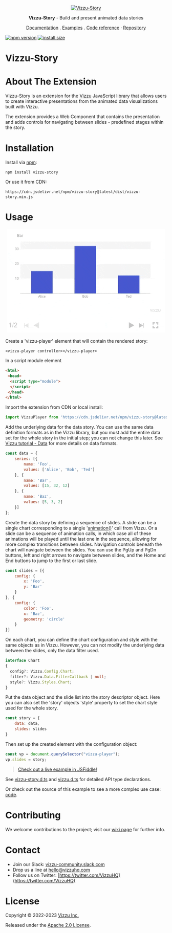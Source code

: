 <p align="center">
  <a href="https://vizzu-story.vizzuhq.com/latest/">
    <img src="https://ipyvizzu-story.vizzuhq.com/latest/assets/vizzu-story.gif" alt="Vizzu-Story" />
  </a>
  <p align="center"><b>Vizzu-Story</b> - Build and present animated data stories</p>
  <p align="center">
    <a href="https://vizzu-story.vizzuhq.com/latest/">Documentation</a>
    . <a href="https://vizzu-story.vizzuhq.com/latest/examples/">Examples</a>
    . <a href="https://vizzu-story.vizzuhq.com/latest/reference/">Code reference</a>
    · <a href="https://github.com/vizzuhq/vizzu-ext-js-story/">Repository</a>
  </p>
</p>

[![npm version](https://badge.fury.io/js/vizzu-story.svg)](https://badge.fury.io/js/vizzu-story)
[![install size](https://packagephobia.com/badge?p=vizzu-story)](https://packagephobia.com/result?p=vizzu-story)

# Vizzu-Story

# About The Extension

Vizzu-Story is an extension for the
[Vizzu](https://github.com/vizzuhq/vizzu-lib) JavaScript library that allows
users to create interactive presentations from the animated data visualizations
built with Vizzu.

The extension provides a Web Component that contains the presentation and adds
controls for navigating between slides - predefined stages within the story.

# Installation

Install via [npm](https://www.npmjs.com/package/vizzu-story):

```
npm install vizzu-story
```

Or use it from CDN:

```
https://cdn.jsdelivr.net/npm/vizzu-story@latest/dist/vizzu-story.min.js
```

# Usage

<p align="center">
  <img src="./assets/readme-example.gif" alt="vizzu-story" />
</p>

Create a 'vizzu-player' element that will contain the rendered story:

```
<vizzu-player controller></vizzu-player>
```

In a script module element

```html
<html>
 <head>
  <script type="module">
  </script>
 </head>
</html>

```

Import the extension from CDN or local install:

```javascript
import VizzuPlayer from 'https://cdn.jsdelivr.net/npm/vizzu-story@latest/dist/vizzu-story.min.js';
```

Add the underlying data for the data story. You can use the same data definition
formats as in the Vizzu library, but you must add the entire data set for the
whole story in the initial step; you can not change this later. See
[Vizzu tutorial - Data](https://lib.vizzuhq.com/latest/#chapter-0.1) for more
details on data formats.

```javascript
const data = {
    series: [{
        name: 'Foo',
        values: ['Alice', 'Bob', 'Ted']
    }, {
        name: 'Bar',
        values: [15, 32, 12]
    }, {
        name: 'Baz',
        values: [5, 3, 2]
    }]
};
```

Create the data story by defining a sequence of slides. A slide can be a single
chart corresponding to a single
'[animation()](https://lib.vizzuhq.com/latest/#chapter-0.0)' call from Vizzu. Or
a slide can be a sequence of animation calls, in which case all of these
animations will be played until the last one in the sequence, allowing for more
complex transitions between slides. Navigation controls beneath the chart will
navigate between the slides. You can use the PgUp and PgDn buttons, left and
right arrows to navigate between slides, and the Home and End buttons to jump to
the first or last slide.

```javascript
const slides = [{
    config: {
        x: 'Foo',
        y: 'Bar'
    }
}, {
    config: {
        color: 'Foo',
        x: 'Baz',
        geometry: 'circle'
    }
}]
```

On each chart, you can define the chart configuration and style with the same
objects as in Vizzu. However, you can not modify the underlying data between the
slides, only the data filter used.

```typescript
interface Chart
{
  config?: Vizzu.Config.Chart;
  filter?: Vizzu.Data.FilterCallback | null;
  style?: Vizzu.Styles.Chart;
}
```

Put the data object and the slide list into the story descriptor object. Here
you can also set the 'story' objects 'style' property to set the chart style
used for the whole story.

```javascript
const story = {
    data: data,
    slides: slides
}
```

Then set up the created element with the configuration object:

```javascript
const vp = document.querySelector("vizzu-player");
vp.slides = story;
```

> [Check out a live example in JSFiddle!](https://jsfiddle.net/VizzuHQ/topcmuyf/3/)

See
[vizzu-story.d.ts](https://github.com/vizzuhq/vizzu-ext-js-story/blob/main/src/vizzu-story.d.ts)
and [vizzu.d.ts](https://cdn.jsdelivr.net/npm/vizzu@latest/dist/vizzu.d.ts) for
detailed API type declarations.

Or check out the source of this example to see a more complex use case:
[code](https://github.com/vizzuhq/vizzu-ext-js-story/blob/main/docs/index.js).

# Contributing

We welcome contributions to the project; visit our
[wiki page](https://github.com/vizzuhq/vizzu-lib/wiki) for further info.

# Contact

- Join our Slack:
  [vizzu-community.slack.com](https://join.slack.com/t/vizzu-community/shared_invite/zt-w2nqhq44-2CCWL4o7qn2Ns1EFSf9kEg)
- Drop us a line at hello@vizzuhq.com
- Follow us on Twitter:
  [https://twitter.com/VizzuHQ](https://twitter.com/VizzuHQ)

# License

Copyright © 2022-2023 [Vizzu Inc.](https://vizzuhq.com)

Released under the
[Apache 2.0 License](https://github.com/vizzuhq/vizzu-lib/blob/main/LICENSE).
